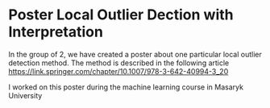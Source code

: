 # Poster Local Outlier Dection with Interpretation

In the group of 2, we have created a poster about one particular local outlier detection method. The method is described in the following article https://link.springer.com/chapter/10.1007/978-3-642-40994-3_20

I worked on this poster during the machine learning course in Masaryk University
